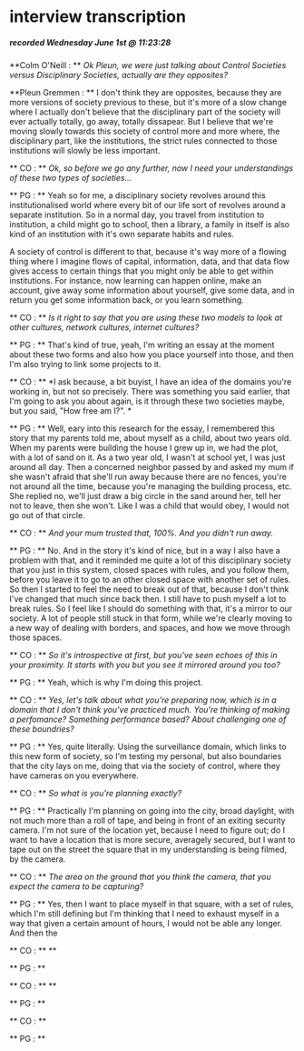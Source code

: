 # interview transcription
##### recorded Wednesday June 1st @ 11:23:28

**Colm O'Neill : ** *Ok Pleun, we were just talking about Control Societies versus Disciplinary Societies, actually are they opposites?*

**Pleun Gremmen : ** I don't think they are opposites, because they are more versions of society previous to these, but it's more of a slow change where I actually don't believe that the disciplinary part of the society will ever actually totally, go away, totally dissapear. But I believe that we're moving slowly towards this society of control more and more where, the disciplinary part, like the institutions, the strict rules connected to those institutions will slowly be less important.

** CO : ** *Ok, so before we go any further, now I need your understandings of these two types of societies...*

** PG : ** Yeah so for me, a disciplinary society revolves around this institutionalised world where every bit of our life sort of revolves around a separate institution. So in a normal day, you travel from institution to institution, a child might go to school, then a library, a family in itself is also kind of an institution with it's own separate habits and rules.

A society of control is different to that, because it's way more of a flowing thing where I imagine flows of capital, information, data, and that data flow gives access to certain things that you might only be able to get within institutions. For instance, now learning can happen online, make an account, give away some information about yourself, give some data, and in return you get some information back, or you learn something.

** CO : ** *Is it right to say that you are using these two models to look at other cultures, network cultures, internet cultures?*

** PG : ** That's kind of true, yeah, I'm writing an essay at the moment about these two forms and also how you place yourself into those, and then I'm also trying to link some projects to it.

** CO : ** *I ask because, a bit buyist, I have an idea of the domains you're working in, but not so precisely. There was something you said earlier, that I'm going to ask you about again, is it through these two societies maybe, but you said, "How free am I?". *

** PG : ** Well, eary into this research for the essay, I remembered this story that my parents told me, about myself as a child, about two years old. When my parents were building the house I grew up in, we had the plot, with a lot of sand on it. As a two year old, I wasn't at school yet, I was just around all day. Then a concerned neighbor passed by and asked my mum if she wasn't afraid that she'll run away because there are no fences, you're not around all the time, because you're managing the building process, etc. She replied no, we'll just draw a big circle in the sand around her, tell her not to leave, then she won't. Like I was a child that would obey, I would not go out of that circle.

** CO : ** *And your mum trusted that, 100%. And you didn't run away.*

** PG : ** No. And in the story it's kind of nice, but in a way I also have a problem with that, and it reminded me quite a lot of this disciplinary society that you just in this system, closed spaces with rules, and you follow them, before you leave it to go to an other closed space with another set of rules. So then I started to feel the need to break out of that, because I don't think I've changed that much since back then. I still have to push myself a lot to break rules. So I feel like I should do something with that, it's a mirror to our society. A lot of people still stuck in that form, while we're clearly moving to a new way of dealing with borders, and spaces, and how we move through those spaces.

** CO : ** *So it's introspective at first, but you've seen echoes of this in your proximity. It starts with you but you see it mirrored around you too?*

** PG : ** Yeah, which is why I'm doing this project.

** CO : ** *Yes, let's talk about what you're preparing now, which is in a domain that I don't think you've practiced much. You're thinking of making a perfomance? Something performance based? About challenging one of these boundries?*

** PG : ** Yes, quite literally. Using the surveillance domain, which links to this new form of society, so I'm testing my personal, but also boundaries that the city lays on me, doing that via the society of control, where they have cameras on you everywhere.

** CO : ** *So what is you're planning exactly?*

** PG : ** Practically I'm planning on going into the city, broad daylight, with not much more than a roll of tape, and being in front of an exiting security camera. I'm not sure of the location yet, because I need to figure out; do I want to have a location that is more secure, averagely secured, but I want to tape out on the street the square that in my understanding is being filmed, by the camera.

** CO : ** *The area on the ground that you think the camera, that you expect the camera to be capturing?*

** PG : ** Yes, then I want to place myself in that square, with a set of rules, which I'm still defining but I'm thinking that I need to exhaust myself in a way that given a certain amount of hours, I would not be able any longer. And then the

** CO : ** **

** PG : **

** CO : ** **

** PG : **









** CO : **

** PG : **
